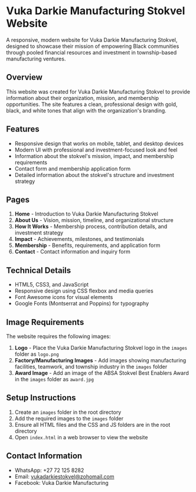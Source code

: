 # Vuka Darkie Manufacturing Stokvel Website

A responsive, modern website for Vuka Darkie Manufacturing Stokvel, designed to showcase their mission of empowering Black communities through pooled financial resources and investment in township-based manufacturing ventures.

## Overview

This website was created for Vuka Darkie Manufacturing Stokvel to provide information about their organization, mission, and membership opportunities. The site features a clean, professional design with gold, black, and white tones that align with the organization's branding.

## Features

- Responsive design that works on mobile, tablet, and desktop devices
- Modern UI with professional and investment-focused look and feel
- Information about the stokvel's mission, impact, and membership requirements
- Contact form and membership application form
- Detailed information about the stokvel's structure and investment strategy

## Pages

1. **Home** - Introduction to Vuka Darkie Manufacturing Stokvel
2. **About Us** - Vision, mission, timeline, and organizational structure
3. **How It Works** - Membership process, contribution details, and investment strategy
4. **Impact** - Achievements, milestones, and testimonials
5. **Membership** - Benefits, requirements, and application form
6. **Contact** - Contact information and inquiry form

## Technical Details

- HTML5, CSS3, and JavaScript
- Responsive design using CSS flexbox and media queries
- Font Awesome icons for visual elements
- Google Fonts (Montserrat and Poppins) for typography

## Image Requirements

The website requires the following images:

1. **Logo** - Place the Vuka Darkie Manufacturing Stokvel logo in the `images` folder as `logo.png`
2. **Factory/Manufacturing Images** - Add images showing manufacturing facilities, teamwork, and township industry in the `images` folder
3. **Award Image** - Add an image of the ABSA Stokvel Best Enablers Award in the `images` folder as `award.jpg`

## Setup Instructions

1. Create an `images` folder in the root directory
2. Add the required images to the `images` folder
3. Ensure all HTML files and the CSS and JS folders are in the root directory
4. Open `index.html` in a web browser to view the website

## Contact Information

- WhatsApp: +27 72 125 8282
- Email: vukadarkiestokvel@zohomail.com
- Facebook: Vuka Darkie Manufacturing
